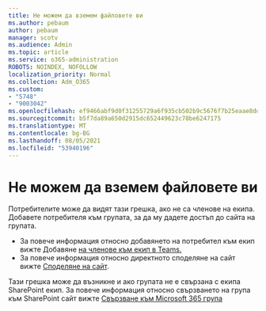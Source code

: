 ```yaml
---
title: Не можем да вземем файловете ви
ms.author: pebaum
author: pebaum
manager: scotv
ms.audience: Admin
ms.topic: article
ms.service: o365-administration
ROBOTS: NOINDEX, NOFOLLOW
localization_priority: Normal
ms.collection: Adm_O365
ms.custom:
- "5748"
- "9003042"
ms.openlocfilehash: ef9466abf9d0f31255729a6f935cb502b9c5676f7b25eaae8dd299e0788ecd81
ms.sourcegitcommit: b5f7da89a650d2915dc652449623c78be6247175
ms.translationtype: MT
ms.contentlocale: bg-BG
ms.lasthandoff: 08/05/2021
ms.locfileid: "53940196"
---
```

# <a name="we-cant-get-your-files"></a>Не можем да вземем файловете ви

Потребителите може да видят тази грешка, ако не са членове на екипа. Добавете потребителя към групата, за да му дадете достъп до сайта на групата.

- За повече информация относно добавянето на потребител към екип вижте Добавяне [на членове към екип в Teams.](https://support.office.com/article/add-people-to-a-team-aff2249d-b456-4bc3-81e7-52327b6b38e9)
- За повече информация относно директното споделяне на сайт вижте [Споделяне на сайт](https://support.office.com/article/Share-a-site-958771A8-D041-4EB8-B51C-AFEA2EAE3658).

Тази грешка може да възникне и ако групата не е свързана с екипа SharePoint екип. За повече информация относно свързването на група към SharePoint сайт вижте [Свързване към Microsoft 365 група](https://docs.microsoft.com/sharepoint/dev/transform/modernize-connect-to-office365-group)